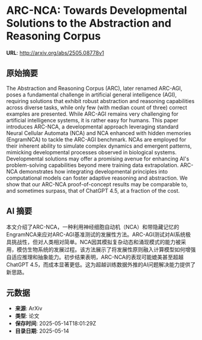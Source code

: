 # ARC-NCA: Towards Developmental Solutions to the Abstraction and Reasoning Corpus

**URL**: http://arxiv.org/abs/2505.08778v1

## 原始摘要

The Abstraction and Reasoning Corpus (ARC), later renamed ARC-AGI, poses a
fundamental challenge in artificial general intelligence (AGI), requiring
solutions that exhibit robust abstraction and reasoning capabilities across
diverse tasks, while only few (with median count of three) correct examples are
presented. While ARC-AGI remains very challenging for artificial intelligence
systems, it is rather easy for humans. This paper introduces ARC-NCA, a
developmental approach leveraging standard Neural Cellular Automata (NCA) and
NCA enhanced with hidden memories (EngramNCA) to tackle the ARC-AGI benchmark.
NCAs are employed for their inherent ability to simulate complex dynamics and
emergent patterns, mimicking developmental processes observed in biological
systems. Developmental solutions may offer a promising avenue for enhancing
AI's problem-solving capabilities beyond mere training data extrapolation.
ARC-NCA demonstrates how integrating developmental principles into
computational models can foster adaptive reasoning and abstraction. We show
that our ARC-NCA proof-of-concept results may be comparable to, and sometimes
surpass, that of ChatGPT 4.5, at a fraction of the cost.


## AI 摘要

本文介绍了ARC-NCA，一种利用神经细胞自动机（NCA）和带隐藏记忆的EngramNCA来应对ARC-AGI基准测试的发展性方法。ARC-AGI测试对AI系统极具挑战性，但对人类相对简单。NCA因其模拟复杂动态和涌现模式的能力被采用，模仿生物系统的发展过程。该方法展示了将发展性原则融入计算模型如何增强自适应推理和抽象能力。初步结果表明，ARC-NCA的表现可能媲美甚至超越ChatGPT 4.5，而成本显著更低。这为超越训练数据外推的AI问题解决能力提供了新思路。

## 元数据

- **来源**: ArXiv
- **类型**: 论文
- **保存时间**: 2025-05-14T18:01:29Z
- **目录日期**: 2025-05-14
